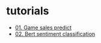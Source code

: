 # tutorials

* [01. Game sales predict](01.game_sales_predict/)
* [02. Bert sentiment classification](02.bert-sentiment-classification/)

